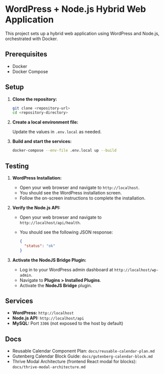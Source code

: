 # WordPress + Node.js Hybrid Web Application

This project sets up a hybrid web application using WordPress and Node.js, orchestrated with Docker.

## Prerequisites

- Docker
- Docker Compose

## Setup

1.  **Clone the repository:**

    ```bash
    git clone <repository-url>
    cd <repository-directory>
    ```

2.  **Create a local environment file:**

    Update the values in `.env.local` as needed.

3.  **Build and start the services:**

    ```bash
    docker-compose --env-file .env.local up --build
    ```

## Testing

1.  **WordPress Installation:**

    -   Open your web browser and navigate to `http://localhost`.
    -   You should see the WordPress installation screen.
    -   Follow the on-screen instructions to complete the installation.

2.  **Verify the Node.js API:**

    -   Open your web browser and navigate to `http://localhost/api/health`.
    -   You should see the following JSON response:

        ```json
        {
          "status": "ok"
        }
        ```

3.  **Activate the NodeJS Bridge Plugin:**

    -   Log in to your WordPress admin dashboard at `http://localhost/wp-admin`.
    -   Navigate to **Plugins > Installed Plugins**.
    -   Activate the **NodeJS Bridge** plugin.

## Services

-   **WordPress:** `http://localhost`
-   **Node.js API:** `http://localhost/api`
-   **MySQL:** Port `3306` (not exposed to the host by default)

## Docs

- Reusable Calendar Component Plan: `docs/reusable-calendar-plan.md`
- Gutenberg Calendar Block Guide: `docs/gutenberg-calendar-block.md`
- Thrive Modal Architecture (frontend React modal for blocks): `docs/thrive-modal-architecture.md`
